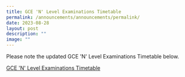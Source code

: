 ```yaml
---
title: GCE 'N' Level Examinations Timetable
permalink: /announcements/announcements/permalink/
date: 2023-08-28
layout: post
description: ""
image: ""
---
```

Please note the updated GCE 'N' Level Examinations Timetable below.

[GCE 'N' Level Examinations Timetable](/files/gce%20n-level%20exam%20timetable%2011_08_2023%20for%20publication.pdf)